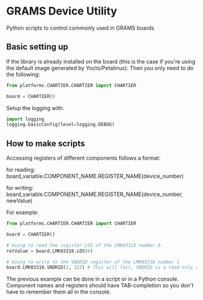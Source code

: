 # GRAMS Device Utility

Python scripts to control commonly used in GRAMS boards

## Basic setting up

If the library is already installed on the board (this is the case if you're using the default image generated by 
Yocto/Petalinux). Then you only need to do the following:

```python
from platforms.CHARTIER.CHARTIER import CHARTIER

board = CHARTIER()
```

Setup the logging with:

```python
import logging
logging.basicConfig(level=logging.DEBUG)
```

## How to make scripts

Accessing registers of different components follows a format:

for reading:
board_variable.COMPONENT_NAME.REGISTER_NAME(device_number)

for writing: board_variable.COMPONENT_NAME.REGISTER_NAME(device_number, newValue)

For example:

```python
from platforms.CHARTIER.CHARTIER import CHARTIER

board = CHARTIER()

# Going to read the register LOS of the LMK03318 number 0
retValue = board.LMK03318.LOS(0)

# Going to write to the VNDRID register of the LMK03318 number 1
board.LMK03318.VNDRID(1, 123) # This will fail, VNDRID is a read-only register
```

The previous example can be done in a script or in a Python console. Component names and registers should have 
TAB-completion so you don't have to remember them all in the console.


